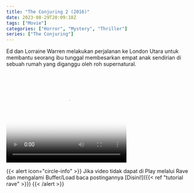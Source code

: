 ```yaml
---
title: "The Conjuring 2 (2016)"
date: 2023-08-29T20:09:18Z
tags: ["Movie"]
categories: ["Horror", "Mystery", "Thriller"]
series: ["The Conjuring"]
---
```


Ed dan Lorraine Warren melakukan perjalanan ke London Utara untuk membantu seorang ibu tunggal membesarkan empat anak sendirian di sebuah rumah yang diganggu oleh roh supernatural.

<video width="320" height="240" poster="https://www.themoviedb.org/t/p/original/gadbJycssBbFNVtJIbu5Yci8I7F.jpg" controls>
   <source src="https://kp3d-my.sharepoint.com/personal/ryoo_kp3d_onmicrosoft_com/_layouts/15/download.aspx?share=EfXTeCpV7VFLm2i9-AgHfVQBecOZLZcEOdo3Z8N9G-uSMQ" type="video/mp4">
</video>

{{< alert icon="circle-info" >}}
Jika video tidak dapat di Play melalui Rave dan mengalami Buffer/Load baca postingannya [Disini!]({{< ref "tutorial rave" >}})
{{< /alert >}}



